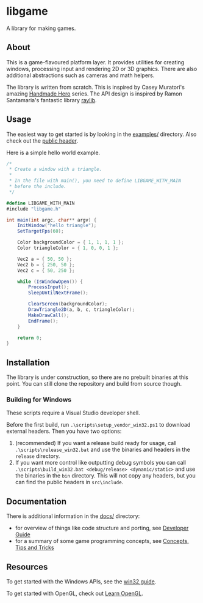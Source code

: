 # libgame

A library for making games.

## About

This is a game-flavoured platform layer. It provides utilities for creating windows, processing input and rendering 2D or 3D graphics.
There are also additional abstractions such as cameras and math helpers.

The library is written from scratch. This is inspired by Casey Muratori's amazing [Handmade Hero](https://guide.handmadehero.org/) series.
The API design is inspired by Ramon Santamaria's fantastic library [raylib](https://www.raylib.com/index.html).

## Usage

The easiest way to get started is by looking in the [examples/](./examples/) directory. Also check out the [public header](./src/include/libgame.h).

Here is a simple hello world example.
```cs
/*
 * Create a window with a triangle.
 *
 * In the file with main(), you need to define LIBGAME_WITH_MAIN
 * before the include.
 */

#define LIBGAME_WITH_MAIN
#include "libgame.h"

int main(int argc, char** argv) {
    InitWindow("hello triangle");
    SetTargetFps(60);

    Color backgroundColor = { 1, 1, 1, 1 };
    Color triangleColor = { 1, 0, 0, 1 };

    Vec2 a = { 50, 50 };
    Vec2 b = { 250, 50 };
    Vec2 c = { 50, 250 };

    while (IsWindowOpen()) {
        ProcessInput();
        SleepUntilNextFrame();

        ClearScreen(backgroundColor);
        DrawTriangle2D(a, b, c, triangleColor);
        MakeDrawCall();
        EndFrame();
    }

    return 0;
}
```

## Installation

The library is under construction, so there are no prebuilt binaries at this point. You can still clone the repository and build from source though.

### Building for Windows

These scripts require a Visual Studio developer shell.

Before the first build, run `.\scripts\setup_vendor_win32.ps1` to download external headers. Then you have two options:

1. (recommended) If you want a release build ready for usage, call `.\scripts\release_win32.bat` and use the binaries and headers in the `release` directory.
2. If you want more control like outputting debug symbols you can call `.\scripts\build_win32.bat <debug/release> <dynamic/static>` and use the binaries in the `bin` directory. This will not copy any headers, but you can find the public headers in `src\include`.

## Documentation

There is additional information in the [docs/](./docs/) directory:

- for overview of things like code structure and porting, see [Developer Guide](./docs/developerGuide.md)
- for a summary of some game programming concepts, see [Concepts, Tips and Tricks](./docs/conceptsTipsAndTricks.md)

## Resources

To get started with the Windows APIs, see the [win32 guide](https://learn.microsoft.com/en-us/windows/win32/learnwin32/learn-to-program-for-windows).

To get started with OpenGL, check out [Learn OpenGL](https://learnopengl.com/).
